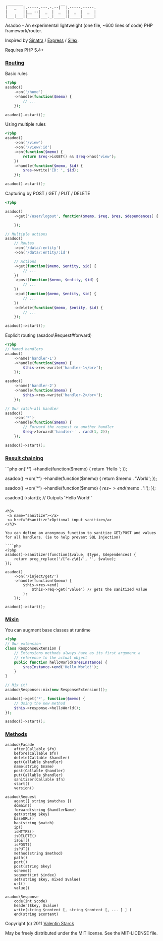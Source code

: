 ```
 _______                 __              
|   _   |.-----.---.-.--|  |.-----.-----.
|       ||__ --|  _  |  _  ||  _  |  _  |
|___|___||_____|___._|_____||_____|_____|
```

Asadoo - An experimental lightweight (one file, ~600 lines of code) PHP framework/router.

Inspired by [Sinatra](http://www.sinatrarb.com/ "Sinatra - Ruby") / [Express](http://expressjs.com/ "Express - NodeJS") / [Silex](http://silex.sensiolabs.org/ "Silex PHP").

Requires PHP 5.4+

<h3>
 <a name="routing"></a>
 <a href="#routing">Routing</a>
</h3>

Basic rules

```php
<?php
asadoo()
    ->on('/home')
    ->handle(function($memo) {
        // ...
    });

asadoo()->start();
```

Using multiple rules

```php
<?php
asadoo()
    ->on('/view')
    ->on('/view/:id')
    ->on(function($memo) {
        return $req->isGET() && $req->has('view');
    })
    ->handle(function($memo, $id) {
        $res->write('ID: ', $id);
    });

asadoo()->start();
```

Capturing by POST / GET / PUT / DELETE

```php
<?php

asadoo()
    ->get('/user/logout', function($memo, $req, $res, $dependences) {

    });

// Multiple actions
asadoo()
    // Routes
    ->on('/data/:entity')
    ->on('/data/:entity/:id')

    // Actions
    ->get(function($memo, $entity, $id) {
        // ...
    })
    ->post(function($memo, $entity, $id) {
        // ...
    })
    ->put(function($memo, $entity, $id) {
        // ...
    })
    ->delete(function($memo, $entity, $id) {
        // ...
    });

asadoo()->start();
```

Explicit routing (asadoo\Request#forward)

```php
<?php
// Named handlers
asadoo()
    ->name('handler-1')
    ->handle(function($memo) {
        $this->res->write('handler-1</br>');
    });

asadoo()
    ->name('handler-2')
    ->handle(function($memo) {
        $this->res->write('handler-2</br>');
    });

// Our catch-all handler
asadoo()
    ->on('*')
    ->handle(function($memo) {
        // Forward the request to another handler
        $req->forward('handler-' . rand(1, 2));
    });

asadoo()->start();
```
<h3>
 <a name="chaining"></a>
 <a href="#chaining">Result chaining</a>
</h3>
```php
<?php
asadoo()
    ->on('*')
    ->handle(function($memo) {
        return 'Hello ';
    });

asadoo()
    ->on('*')
    ->handle(function($memo) {
        return $memo . 'World';
    });

asadoo()
    ->on('*')
    ->handle(function($memo) {
        $res->end($memo . '!');
    });

asadoo()->start(); // Outputs 'Hello World!'
```

<h3>
 <a name="sanitize"></a>
 <a href="#sanitize">Optional input sanitize</a>
</h3>

You can define an anonymous function to sanitize GET/POST and values for all handlers. (ie to help prevent SQL Injection)

````php
<?php
asadoo()->sanitizer(function($value, $type, $dependences) {
    return preg_replace('/[^a-z\d]/', '', $value);
});

asadoo()
    ->on('/inject/get/')
    ->handle(function($memo) {
        $this->res->end(
            $this->req->get('value') // gets the sanitized value
        );
    });

asadoo()->start();
```

<h3>
 <a name="mixin"></a>
 <a href="#mixin">Mixin</a>
</h3>

You can augment base classes at runtime

```php
<?php
// Our extension
class ResponseExtension {
    // Extensions methods always have as its first argument a
    // reference to the actual object
    public function helloWorld($resInstance) {
        $resInstance->end('Hello World!');
    }
}

// Mix it!
asadoo\Response::mix(new ResponseExtension());

asadoo()->get('*', function($memo) {
    // Using the new method
    $this->response->helloWorld();
});

asadoo()->start();
```

<h3>
 <a name="methods"></a>
 <a href="#methods">Methods</a>
</h3>

```
asadoo\Facade
    after(Callable $fn)
    before(Callable $fn)
    delete(Callable $handler)
    get(Callable $handler)
    name(string $name)
    post(Callable $handler)
    put(Callable $handler)
    sanitizer(Callable $fn)
    start()
    version()
```

```
asadoo\Request
    agent([ string $matches ])
    domain()
    forward(string $handlerName)
    get(string $key)
    baseURL()
    has(string $match)
    ip()
    isHTTPS()
    isDELETE()
    isGET()
    isPOST()
    isPUT()
    method(string $method)
    path()
    port()
    post(string $key)
    scheme()
    segment(int $index)
    set(string $key, mixed $value)
    url()
    value()
```

```
asadoo\Response
    code(int $code)
    header($key, $value)
    write(string $content [, string $content [, ... ] ] )
    end(string $content)
```

Copyright (c) 2011 [Valentin Starck](http://aijoona.com/)

May be freely distributed under the MIT license. See the MIT-LICENSE file.